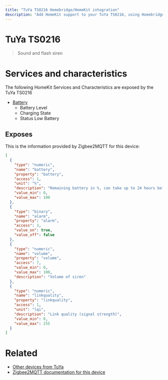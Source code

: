 ```yaml
---
title: "TuYa TS0216 Homebridge/HomeKit integration"
description: "Add HomeKit support to your TuYa TS0216, using Homebridge, Zigbee2MQTT and homebridge-z2m."
---
```

<!---
This file has been GENERATED using src/docgen/docgen.ts
DO NOT EDIT THIS FILE MANUALLY!
-->
# TuYa TS0216
> Sound and flash siren


# Services and characteristics
The following HomeKit Services and Characteristics are exposed by
the TuYa TS0216

* [Battery](../../battery.md)
  * Battery Level
  * Charging State
  * Status Low Battery



## Exposes

This is the information provided by Zigbee2MQTT for this device:

```json
[
  {
    "type": "numeric",
    "name": "battery",
    "property": "battery",
    "access": 1,
    "unit": "%",
    "description": "Remaining battery in %, can take up to 24 hours before reported.",
    "value_min": 0,
    "value_max": 100
  },
  {
    "type": "binary",
    "name": "alarm",
    "property": "alarm",
    "access": 3,
    "value_on": true,
    "value_off": false
  },
  {
    "type": "numeric",
    "name": "volume",
    "property": "volume",
    "access": 7,
    "value_min": 0,
    "value_max": 100,
    "description": "Volume of siren"
  },
  {
    "type": "numeric",
    "name": "linkquality",
    "property": "linkquality",
    "access": 1,
    "unit": "lqi",
    "description": "Link quality (signal strength)",
    "value_min": 0,
    "value_max": 255
  }
]
```

# Related
* [Other devices from TuYa](../index.md#tuya)
* [Zigbee2MQTT documentation for this device](https://www.zigbee2mqtt.io/devices/TS0216.html)